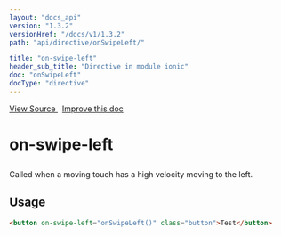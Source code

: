 ```yaml
---
layout: "docs_api"
version: "1.3.2"
versionHref: "/docs/v1/1.3.2"
path: "api/directive/onSwipeLeft/"

title: "on-swipe-left"
header_sub_title: "Directive in module ionic"
doc: "onSwipeLeft"
docType: "directive"
---
```


<div class="improve-docs">
<a href='https://github.com/ionic-team/ionic-v1/blob/master/js/angular/directive/gesture.js#L265'>
View Source
</a>
&nbsp;
<a href='https://github.com/ionic-team/ionic-v1/edit/master/js/angular/directive/gesture.js#L265'>
Improve this doc
</a>
</div>




<h1 class="api-title">

on-swipe-left



</h1>





Called when a moving touch has a high velocity moving to the left.









<h2 id="usage">Usage</h2>

```html
<button on-swipe-left="onSwipeLeft()" class="button">Test</button>
```









